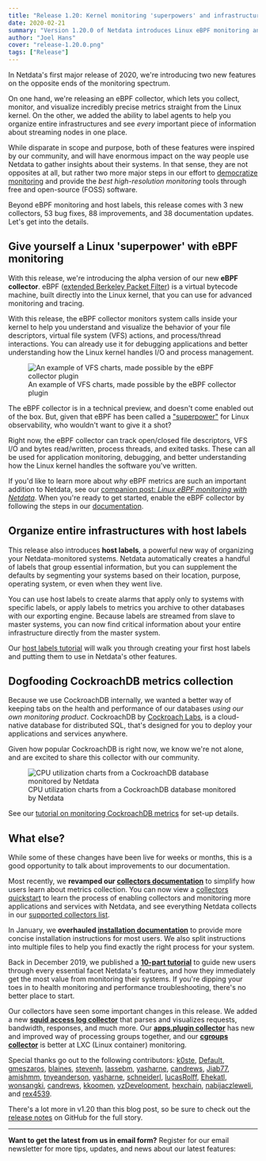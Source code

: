 ```yaml
---
title: "Release 1.20: Kernel monitoring 'superpowers' and infrastructure-wide labels" 
date: 2020-02-21
summary: "Version 1.20.0 of Netdata introduces Linux eBPF monitoring and host labels that help you organize your infrastructure, in addition to CockroachDB monitoring and brand-new documentation to make learning about Netdata easier." 
author: "Joel Hans" 
cover: "release-1.20.0.png" 
tags: ["Release"]
---
```


In Netdata's first major release of 2020, we're introducing two new features on the opposite ends of the monitoring
spectrum.

On one hand, we're releasing an eBPF collector, which lets you collect, monitor, and visualize incredibly precise
metrics straight from the Linux kernel. On the other, we added the ability to label agents to help you organize entire
infrastructures and see _every_ important piece of information about streaming nodes in one place.

<!--more-->

While disparate in scope and purpose, both of these features were inspired by our community, and will have enormous
impact on the way people use Netdata to gather insights about their systems. In that sense, they are not opposites at
all, but rather two more major steps in our effort to [democratize
monitoring](https://blog.netdata.cloud/posts/redefining-monitoring-netdata/) and provide the _best high-resolution
monitoring_ tools through free and open-source (FOSS) software.

Beyond eBPF monitoring and host labels, this release comes with 3 new collectors, 53 bug fixes, 88 improvements, and 38
documentation updates. Let's get into the details.

## Give yourself a Linux 'superpower' with eBPF monitoring

With this release, we're introducing the alpha version of our new **eBPF collector**. eBPF ([extended Berkeley Packet
Filter](https://lwn.net/Articles/740157/)) is a virtual bytecode machine, built directly into the Linux kernel, that you
can use for advanced monitoring and tracing.

With this release, the eBPF collector monitors system calls inside your kernel to help you understand and visualize the
behavior of your file descriptors, virtual file system (VFS) actions, and process/thread interactions. You can already
use it for debugging applications and better understanding how the Linux kernel handles I/O and process management.

<figure>
  <img src="https://user-images.githubusercontent.com/1153921/74746434-ad6a1e00-5222-11ea-858a-a7882617ae02.png" alt="An example of VFS charts, made possible by the eBPF collector plugin">
  <figcaption>An example of VFS charts, made possible by the eBPF collector plugin</figcaption>
</figure>

The eBPF collector is in a technical preview, and doesn't come enabled out of the box. But, given that eBPF has been
called a ["superpower"](http://www.brendangregg.com/blog/2016-03-05/linux-bpf-superpowers.html) for Linux observability,
who wouldn't want to give it a shot?

Right now, the eBPF collector can track open/closed file descriptors, VFS I/O and bytes read/written, process threads,
and exited tasks. These can all be used for application monitoring, debugging, and better understanding how the Linux
kernel handles the software you've written.

If you'd like to learn more about _why_ eBPF metrics are such an important addition to Netdata, see our [companion post:
_Linux eBPF monitoring with Netdata_](https://blog.netdata.cloud/posts/linux-ebpf-monitoring-netdata/). When you're
ready to get started, enable the eBPF collector by following the steps in our
[documentation](https://docs.netdata.cloud/collectors/ebpf_process.plugin/#enable-the-ebpf-plugin).

## Organize entire infrastructures with host labels

This release also introduces **host labels**, a powerful new way of organizing your Netdata-monitored systems. Netdata
automatically creates a handful of labels that group essential information, but you can supplement the defaults by
segmenting your systems based on their location, purpose, operating system, or even when they went live.

You can use host labels to create alarms that apply only to systems with specific labels, or apply labels to metrics you
archive to other databases with our exporting engine. Because labels are streamed from slave to master systems, you can
now find critical information about your entire infrastructure directly from the master system.

Our [host labels tutorial](https://docs.netdata.cloud/docs/tutorials/using-host-labels/) will walk you through creating
your first host labels and putting them to use in Netdata's other features.

## Dogfooding CockroachDB metrics collection

Because we use CockroachDB internally, we wanted a better way of keeping tabs on the health and performance of our
databases _using our own monitoring product_. CockroachDB by [Cockroach Labs](https://www.cockroachlabs.com/), is a cloud-native database for distributed SQL, that's designed for you to deploy your applications and services anywhere.

Given how popular CockroachDB is right now, we know we're not alone, and are excited to share this collector with our
community.

<figure>
  <img src="https://user-images.githubusercontent.com/1153921/73564467-d7e36b00-441c-11ea-9ec9-b5d5ea7277d4.png" alt="CPU utilization charts from a CockroachDB database monitored by Netdata">
  <figcaption>CPU utilization charts from a CockroachDB database monitored by Netdata</figcaption>
</figure>

See our [tutorial on monitoring CockroachDB metrics](https://docs.netdata.cloud/docs/tutorials/monitor-cockroachdb/) for
set-up details.

## What else?

While some of these changes have been live for weeks or months, this is a good opportunity to talk about improvements to
our documentation.

Most recently, we **revamped our [collectors documentation](https://docs.netdata.cloud/collectors/)** to
simplify how users learn about metrics collection. You can now view a [collectors
quickstart](https://docs.netdata.cloud/collectors/quickstart/) to learn the process of enabling collectors and
monitoring more applications and services with Netdata, and see everything Netdata collects in our [supported collectors
list](https://docs.netdata.cloud/collectors/collectors/).

In January, we **overhauled [installation documentation](https://docs.netdata.cloud/packaging/installer/)** to provide
more concise installation instructions for most users. We also split instructions into multiple files to help you find
exactly the right process for your system.

Back in December 2019, we published a [**10-part tutorial**](https://docs.netdata.cloud/docs/step-by-step/step-00/) to
guide new users through every essential facet Netdata's features, and how they immediately get the most value from
monitoring their systems. If you're dipping your toes in to health monitoring and performance troubleshooting, there's
no better place to start.

Our collectors have seen some important changes in this release. We added a new [**squid access log
collector**](https://docs.netdata.cloud/collectors/go.d.plugin/modules/squidlog/#squid-logs-monitoring-with-netdata)
that parses and visualizes requests, bandwidth, responses, and much more. Our [**apps.plugin
collector**](https://docs.netdata.cloud/collectors/apps.plugin/) has new and improved way of processing groups together,
and our [**cgroups collector**](https://docs.netdata.cloud/collectors/cgroups.plugin/) is better at LXC (Linux
container) monitoring.

Special thanks go out to the following contributors: [k0ste](https://github.com/k0ste),
[DefauIt](https://github.com/DefauIt), [gmeszaros](https://github.com/gmeszaros), [blaines](https://github.com/blaines),
[stevenh](https://github.com/stevenh), [lassebm](https://github.com/lassebm), [yasharne](https://github.com/yasharne),
[candrews](https://github.com/candrews), [Jiab77](https://github.com/Jiab77), [amishmm](https://github.com/amishmm),
[tnyeanderson](https://github.com/tnyeanderson), [yasharne](https://github.com/yasharne),
[schneiderl](https://github.com/schneiderl), [lucasRolff](https://github.com/lucasRolff),
[Ehekatl](https://github.com/Ehekatl), [wonsangki](https://github.com/wonsangki),
[candrews](https://github.com/candrews), [kkoomen](https://github.com/kkoomen),
[vzDevelopment](https://github.com/vzDevelopment), [hexchain](https://github.com/hexchain),
[nabijaczleweli](https://github.com/nabijaczleweli), and [rex4539](https://github.com/rex4539).

There's a lot more in v1.20 than this blog post, so be sure to check out the [release
notes](https://github.com/netdata/netdata/releases/) on GitHub for the full story.

---

**Want to get the latest from us in email form?** Register for our email newsletter for more tips, updates, and news
about our latest features:

<script charset="utf-8" type="text/javascript" src="//js.hsforms.net/forms/shell.js"></script>
<script>
  hbspt.forms.create({
    portalId: "4567453",
    formId: "6a20deb5-a1e6-4312-9c4d-f6862f947fe0"
});
</script>
